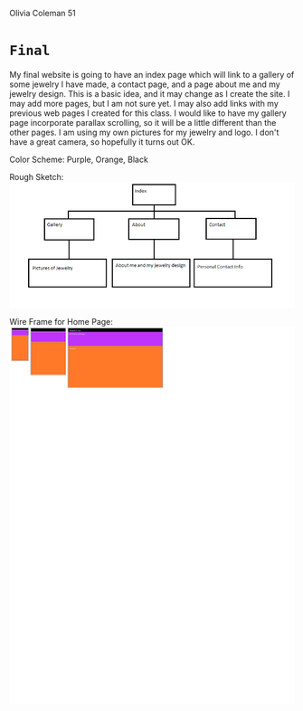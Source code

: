Olivia Coleman 51

# `Final`

My final website is going to have an index page which will link to a gallery of some jewelry I have made, a contact page, and a page about me and my jewelry design. This is a basic idea, and it may change as I create the site. I may add more pages, but I am not sure yet. I may also add links with my previous web pages I created for this class. I would like to have my gallery page incorporate parallax scrolling, so it will be a little different than the other pages. I am using my own pictures for my jewelry and logo. I don't have a great camera, so hopefully it turns out OK.

Color Scheme: Purple, Orange, Black

Rough Sketch:
![Site Map](./imgs/SiteMapRoughSketch.png)

Wire Frame for Home Page:
![Wire Frame](./imgs/Wireframe.jpg)
